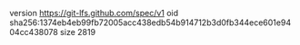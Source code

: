 version https://git-lfs.github.com/spec/v1
oid sha256:1374eb4eb99fb72005acc438edb54b914712b3d0fb344ece601e9404cc438078
size 2819

